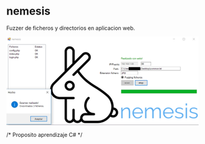# nemesis
Fuzzer de ficheros y directorios en aplicacion web.

![texto cualquiera por si no carga la imagen](https://github.com/naivenom/nemesis/blob/master/nemesis.PNG)

/* Proposito aprendizaje C# */
